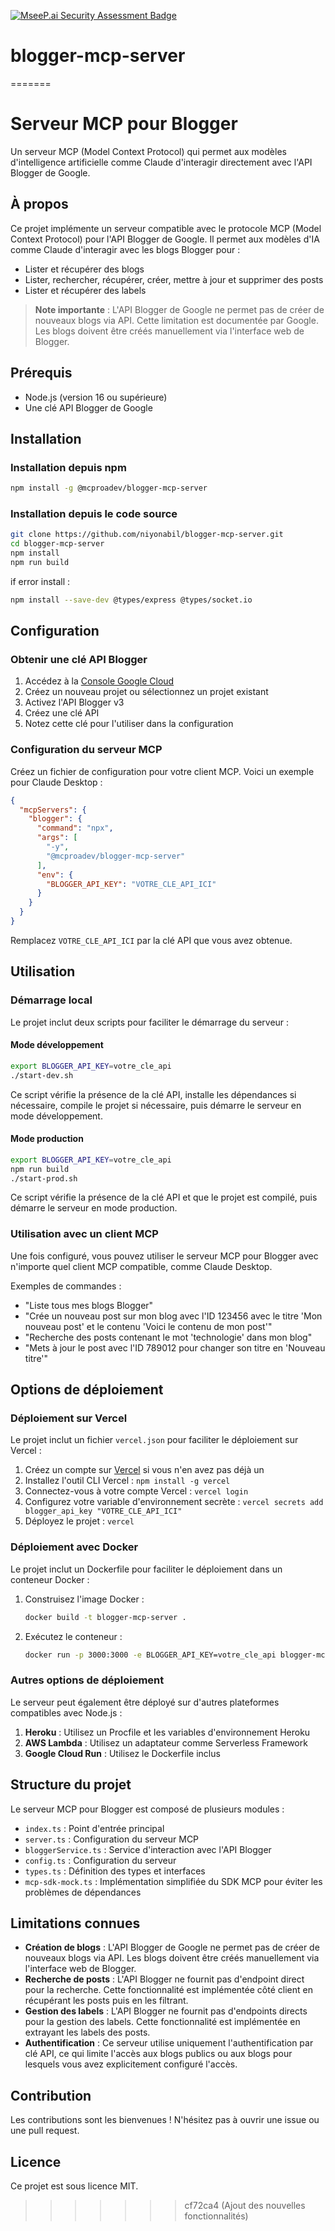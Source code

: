 [![MseeP.ai Security Assessment Badge](https://mseep.net/pr/niyonabil-blogger-mcp-server-badge.png)](https://mseep.ai/app/niyonabil-blogger-mcp-server)

# blogger-mcp-server
=======
# Serveur MCP pour Blogger

Un serveur MCP (Model Context Protocol) qui permet aux modèles d'intelligence artificielle comme Claude d'interagir directement avec l'API Blogger de Google.

## À propos

Ce projet implémente un serveur compatible avec le protocole MCP (Model Context Protocol) pour l'API Blogger de Google. Il permet aux modèles d'IA comme Claude d'interagir avec les blogs Blogger pour :

* Lister et récupérer des blogs
* Lister, rechercher, récupérer, créer, mettre à jour et supprimer des posts
* Lister et récupérer des labels

> **Note importante** : L'API Blogger de Google ne permet pas de créer de nouveaux blogs via API. Cette limitation est documentée par Google. Les blogs doivent être créés manuellement via l'interface web de Blogger.

## Prérequis

* Node.js (version 16 ou supérieure)
* Une clé API Blogger de Google

## Installation

### Installation depuis npm

```bash
npm install -g @mcproadev/blogger-mcp-server
```

### Installation depuis le code source

```bash
git clone https://github.com/niyonabil/blogger-mcp-server.git
cd blogger-mcp-server
npm install
npm run build
```
if error install : 

```bash
npm install --save-dev @types/express @types/socket.io
```
## Configuration

### Obtenir une clé API Blogger

1. Accédez à la [Console Google Cloud](https://console.cloud.google.com/)
2. Créez un nouveau projet ou sélectionnez un projet existant
3. Activez l'API Blogger v3
4. Créez une clé API
5. Notez cette clé pour l'utiliser dans la configuration

### Configuration du serveur MCP

Créez un fichier de configuration pour votre client MCP. Voici un exemple pour Claude Desktop :

```json
{
  "mcpServers": {
    "blogger": {
      "command": "npx",
      "args": [
        "-y",
        "@mcproadev/blogger-mcp-server"
      ],
      "env": {
        "BLOGGER_API_KEY": "VOTRE_CLE_API_ICI"
      }
    }
  }
}
```

Remplacez `VOTRE_CLE_API_ICI` par la clé API que vous avez obtenue.

## Utilisation

### Démarrage local

Le projet inclut deux scripts pour faciliter le démarrage du serveur :

#### Mode développement

```bash
export BLOGGER_API_KEY=votre_cle_api
./start-dev.sh
```

Ce script vérifie la présence de la clé API, installe les dépendances si nécessaire, compile le projet si nécessaire, puis démarre le serveur en mode développement.

#### Mode production

```bash
export BLOGGER_API_KEY=votre_cle_api
npm run build
./start-prod.sh
```

Ce script vérifie la présence de la clé API et que le projet est compilé, puis démarre le serveur en mode production.

### Utilisation avec un client MCP

Une fois configuré, vous pouvez utiliser le serveur MCP pour Blogger avec n'importe quel client MCP compatible, comme Claude Desktop.

Exemples de commandes :

* "Liste tous mes blogs Blogger"
* "Crée un nouveau post sur mon blog avec l'ID 123456 avec le titre 'Mon nouveau post' et le contenu 'Voici le contenu de mon post'"
* "Recherche des posts contenant le mot 'technologie' dans mon blog"
* "Mets à jour le post avec l'ID 789012 pour changer son titre en 'Nouveau titre'"

## Options de déploiement

### Déploiement sur Vercel

Le projet inclut un fichier `vercel.json` pour faciliter le déploiement sur Vercel :

1. Créez un compte sur [Vercel](https://vercel.com/) si vous n'en avez pas déjà un
2. Installez l'outil CLI Vercel : `npm install -g vercel`
3. Connectez-vous à votre compte Vercel : `vercel login`
4. Configurez votre variable d'environnement secrète : `vercel secrets add blogger_api_key "VOTRE_CLE_API_ICI"`
5. Déployez le projet : `vercel`

### Déploiement avec Docker

Le projet inclut un Dockerfile pour faciliter le déploiement dans un conteneur Docker :

1. Construisez l'image Docker :
   ```bash
   docker build -t blogger-mcp-server .
   ```

2. Exécutez le conteneur :
   ```bash
   docker run -p 3000:3000 -e BLOGGER_API_KEY=votre_cle_api blogger-mcp-server
   ```

### Autres options de déploiement

Le serveur peut également être déployé sur d'autres plateformes compatibles avec Node.js :

1. **Heroku** : Utilisez un Procfile et les variables d'environnement Heroku
2. **AWS Lambda** : Utilisez un adaptateur comme Serverless Framework
3. **Google Cloud Run** : Utilisez le Dockerfile inclus

## Structure du projet

Le serveur MCP pour Blogger est composé de plusieurs modules :

* `index.ts` : Point d'entrée principal
* `server.ts` : Configuration du serveur MCP
* `bloggerService.ts` : Service d'interaction avec l'API Blogger
* `config.ts` : Configuration du serveur
* `types.ts` : Définition des types et interfaces
* `mcp-sdk-mock.ts` : Implémentation simplifiée du SDK MCP pour éviter les problèmes de dépendances

## Limitations connues

* **Création de blogs** : L'API Blogger de Google ne permet pas de créer de nouveaux blogs via API. Les blogs doivent être créés manuellement via l'interface web de Blogger.
* **Recherche de posts** : L'API Blogger ne fournit pas d'endpoint direct pour la recherche. Cette fonctionnalité est implémentée côté client en récupérant les posts puis en les filtrant.
* **Gestion des labels** : L'API Blogger ne fournit pas d'endpoints directs pour la gestion des labels. Cette fonctionnalité est implémentée en extrayant les labels des posts.
* **Authentification** : Ce serveur utilise uniquement l'authentification par clé API, ce qui limite l'accès aux blogs publics ou aux blogs pour lesquels vous avez explicitement configuré l'accès.

## Contribution

Les contributions sont les bienvenues ! N'hésitez pas à ouvrir une issue ou une pull request.

## Licence

Ce projet est sous licence MIT.
>>>>>>> cf72ca4 (Ajout des nouvelles fonctionnalités)
